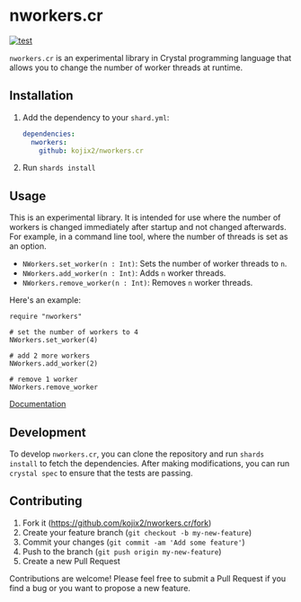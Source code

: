 # nworkers.cr

[![test](https://github.com/kojix2/nworkers.cr/actions/workflows/ci.yml/badge.svg)](https://github.com/kojix2/nworkers.cr/actions/workflows/ci.yml)

`nworkers.cr` is an experimental library in Crystal programming language that allows you to change the number of worker threads at runtime.

## Installation

1. Add the dependency to your `shard.yml`:

   ```yaml
   dependencies:
     nworkers:
       github: kojix2/nworkers.cr
   ```

2. Run `shards install`

## Usage

This is an experimental library. It is intended for use where the number of workers is changed immediately after startup and not changed afterwards. For example, in a command line tool, where the number of threads is set as an option.

- `NWorkers.set_worker(n : Int)`: Sets the number of worker threads to `n`.
- `NWorkers.add_worker(n : Int)`: Adds `n` worker threads.
- `NWorkers.remove_worker(n : Int)`: Removes `n` worker threads.

Here's an example:

```cr
require "nworkers"

# set the number of workers to 4
NWorkers.set_worker(4)

# add 2 more workers
NWorkers.add_worker(2)

# remove 1 worker
NWorkers.remove_worker
```

[Documentation](https://kojix2.github.io/nworkers.cr/)

## Development

To develop `nworkers.cr`, you can clone the repository and run `shards install` to fetch the dependencies. After making modifications, you can run `crystal spec` to ensure that the tests are passing.

## Contributing

1. Fork it (<https://github.com/kojix2/nworkers.cr/fork>)
2. Create your feature branch (`git checkout -b my-new-feature`)
3. Commit your changes (`git commit -am 'Add some feature'`)
4. Push to the branch (`git push origin my-new-feature`)
5. Create a new Pull Request

Contributions are welcome! Please feel free to submit a Pull Request if you find a bug or you want to propose a new feature.
